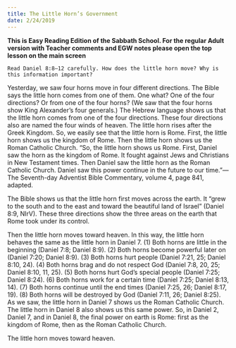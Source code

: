 ```yaml
---
title: The Little Horn’s Government
date: 2/24/2019
---
```


 **This is Easy Reading Edition of the Sabbath School. For the regular Adult version with Teacher comments and EGW notes please open the top lesson on the main screen** 

`Read Daniel 8:8–12 carefully. How does the little horn move? Why is this information important?`

Yesterday, we saw four horns move in four different directions. The Bible says the little horn comes from one of them. One what? One of the four directions? Or from one of the four horns? (We saw that the four horns show King Alexander’s four generals.) The Hebrew language shows us that the little horn comes from one of the four directions. These four directions also are named the four winds of heaven. The little horn rises after the Greek Kingdom. So, we easily see that the little horn is Rome. First, the little horn shows us the kingdom of Rome. Then the little horn shows us the Roman Catholic Church. “So, the little horn shows us Rome. First, Daniel saw the horn as the kingdom of Rome. It fought against Jews and Christians in New Testament times. Then Daniel saw the little horn as the Roman Catholic Church. Daniel saw this power continue in the future to our time.”—The Seventh-day Adventist Bible Commentary, volume 4, page 841, adapted.

The Bible shows us that the little horn first moves across the earth. It “grew to the south and to the east and toward the beautiful land of Israel” (Daniel 8:9, NIrV). These three directions show the three areas on the earth that Rome took under its control.

Then the little horn moves toward heaven. In this way, the little horn behaves the same as the little horn in Daniel 7. (1) Both horns are little in the beginning (Daniel 7:8; Daniel 8:9). (2) Both horns become powerful later on (Daniel 7:20; Daniel 8:9). (3) Both horns hurt people (Daniel 7:21, 25; Daniel 8:10, 24). (4) Both horns brag and do not respect God (Daniel 7:8, 20, 25; Daniel 8:10, 11, 25). (5) Both horns hurt God’s special people (Daniel 7:25; Daniel 8:24). (6) Both horns work for a certain time (Daniel 7:25; Daniel 8:13, 14). (7) Both horns continue until the end times (Daniel 7:25, 26; Daniel 8:17, 19). (8) Both horns will be destroyed by God (Daniel 7:11, 26; Daniel 8:25). As we saw, the little horn in Daniel 7 shows us the Roman Catholic Church. The little horn in Daniel 8 also shows us this same power. So, in Daniel 2, Daniel 7, and in Daniel 8, the final power on earth is Rome: first as the kingdom of Rome, then as the Roman Catholic Church.

The little horn moves toward heaven.
